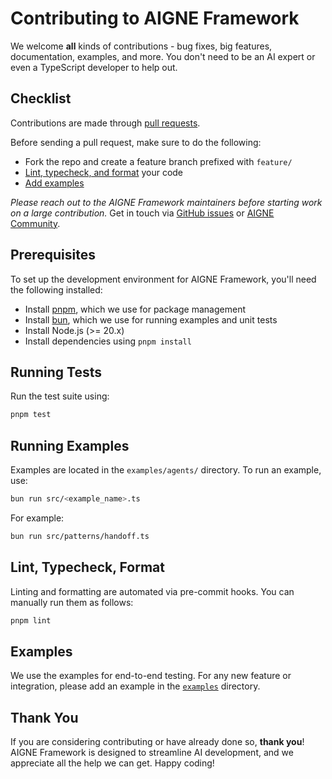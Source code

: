 # Contributing to AIGNE Framework

We welcome **all** kinds of contributions - bug fixes, big features, documentation, examples, and more. You don't need to be an AI expert or even a TypeScript developer to help out.

## Checklist

Contributions are made through [pull requests](https://help.github.com/articles/using-pull-requests/).

Before sending a pull request, make sure to do the following:

- Fork the repo and create a feature branch prefixed with `feature/`
- [Lint, typecheck, and format](#lint-typecheck-format) your code
- [Add examples](#examples)

_Please reach out to the AIGNE Framework maintainers before starting work on a large contribution._ Get in touch via [GitHub issues](https://github.com/AIGNE-io/aigne-framework/issues) or [AIGNE Community](https://community.arcblock.io/discussions/boards/aigne).

## Prerequisites

To set up the development environment for AIGNE Framework, you'll need the following installed:

- Install [pnpm](https://pnpm.io/), which we use for package management
- Install [bun](https://bun.sh/), which we use for running examples and unit tests
- Install Node.js (>= 20.x)
- Install dependencies using `pnpm install`

## Running Tests

Run the test suite using:

```bash
pnpm test
```

## Running Examples

Examples are located in the `examples/agents/` directory. To run an example, use:

```bash
bun run src/<example_name>.ts
```

For example:

```bash
bun run src/patterns/handoff.ts
```

## Lint, Typecheck, Format

Linting and formatting are automated via pre-commit hooks. You can manually run them as follows:

```bash
pnpm lint
```

## Examples

We use the examples for end-to-end testing. For any new feature or integration, please add an example in the [`examples`](./examples/) directory.

## Thank You

If you are considering contributing or have already done so, **thank you**! AIGNE Framework is designed to streamline AI development, and we appreciate all the help we can get. Happy coding!
